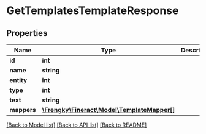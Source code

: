 # GetTemplatesTemplateResponse

## Properties
Name | Type | Description | Notes
------------ | ------------- | ------------- | -------------
**id** | **int** |  | [optional] 
**name** | **string** |  | [optional] 
**entity** | **int** |  | [optional] 
**type** | **int** |  | [optional] 
**text** | **string** |  | [optional] 
**mappers** | [**\Frengky\Fineract\Model\TemplateMapper[]**](TemplateMapper.md) |  | [optional] 

[[Back to Model list]](../../README.md#documentation-for-models) [[Back to API list]](../../README.md#documentation-for-api-endpoints) [[Back to README]](../../README.md)

